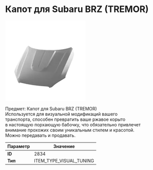 # Капот для Subaru BRZ (TREMOR)

![Item Image](../img/2834.webp?raw=true)

Предмет: Капот для Subaru BRZ (TREMOR)<br>Используется для визуальной модификаций вашего<br>транспорта, способен превратить ваше ржавое корыто<br>в настоящую порхающую бабочку, что обязательно привлечет<br>внимание прохожих своим уникальным стилем и красотой.<br>Можно передавать и продавать.


| Параметр | Значение |
|----------|----------|
| **ID** | 2834 |
| **Тип** | ITEM_TYPE_VISUAL_TUNING |

